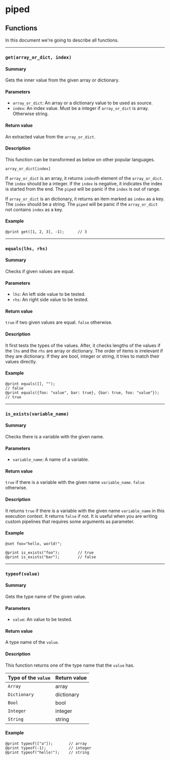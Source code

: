 # piped

## Functions

In this document we're going to describe all functions.

---

### `get(array_or_dict, index)`

#### Summary

Gets the inner value from the given array or dictionary.

#### Parameters

- `array_or_dict`: An array or a dictionary value to be used as source.
- `index`: An index value. Must be a integer if `array_or_dict` is array. Otherwise string.

#### Return value

An extracted value from the `array_or_dict`.

#### Description

This function can be transformed as below on other popular languages.

```
array_or_dict[index]
```

If `array_or_dict` is an array, it returns `index`th element of the `array_or_dict`. The `index` should be a integer. If the `index` is negative, it indicates the index is started from the end. The `piped` will be panic if the `index` is out of range.

If `array_or_dict` is an dictionary, it returns an item marked as `index` as a key. The `index` should be a string. The `piped` will be panic if the `array_or_dict` not contains `index` as a key.

#### Example

```
@print get([1, 2, 3], -1);		// 3
```

---

### `equals(lhs, rhs)`

#### Summary

Checks if given values are equal.

#### Parameters

- `lhs`: An left side value to be tested.
- `rhs`: An right side value to be tested.

#### Return value

`true` if two given values are equal. `false` otherwise.

#### Description

It first tests the types of the values. After, it checks lengths of the values if the `lhs` and the `rhs` are array or dictionary. The order of items is irrelevant if they are dictionary. If they are bool, integer or string, it tries to match their values directly.

#### Example

```
@print equals([], "");														// false
@print equals({foo: "value", bar: true}, {bar: true, foo: "value"});		// true
```

---

### `is_exists(variable_name)`

#### Summary

Checks there is a variable with the given name.

#### Parameters

- `variable_name`: A name of a variable.

#### Return value

`true` if there is a variable with the given name `variable_name`. `false` otherwise.

#### Description

It returns `true` if there is a variable with the given name `variable_name` in this execution context. It returns `false` if not. It is useful when you are writing custom pipelines that requires some arguments as parameter.

#### Example

```
@set foo="hello, world!";

@print is_exists("foo");		// true
@print is_exists("bar");		// false
```

---

### `typeof(value)`

#### Summary

Gets the type name of the given value.

#### Parameters

- `value`: An value to be tested.

#### Return value

A type name of the `value`.

#### Description

This function returns one of the type name that the `value` has.

| Type of the `value` | Return value |
| ------------------- | ------------ |
| `Array`             | array        |
| `Dictionary`        | dictionary   |
| `Bool`              | bool         |
| `Integer`           | integer      |
| `String`            | string       |

#### Example

```
@print typeof(["a"]);		// array
@print typeof(-1);			// integer
@print typeof("hello!");	// string
```
